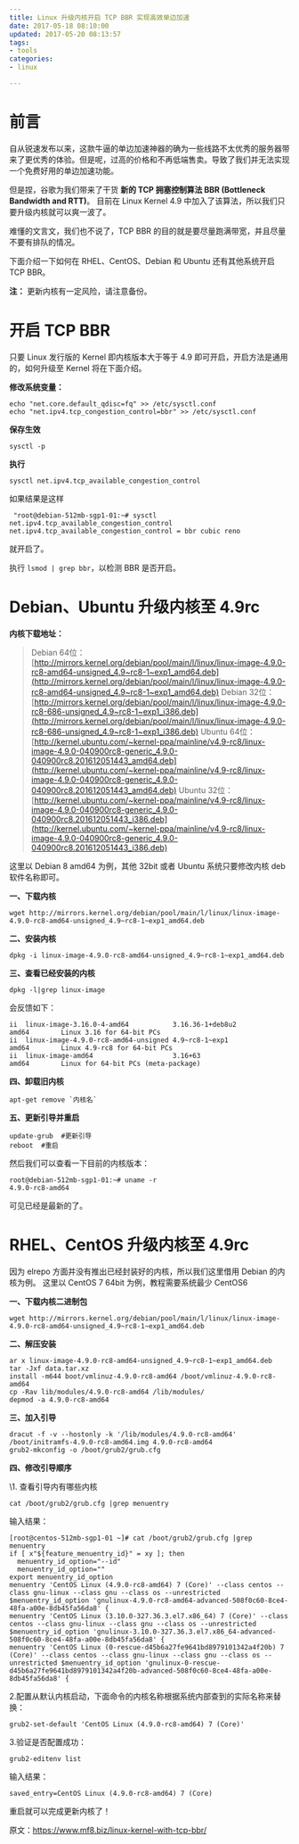 ```yaml
---
title: Linux 升级内核开启 TCP BBR 实现高效单边加速
date: 2017-05-18 08:10:00
updated: 2017-05-20 08:13:57
tags: 
- tools
categories: 
- linux

---
```

# 前言

自从锐速发布以来，这款牛逼的单边加速神器的确为一些线路不太优秀的服务器带来了更优秀的体验。但是呢，过高的价格和不再低端售卖。导致了我们并无法实现一个免费好用的单边加速功能。

但是捏，谷歌为我们带来了干货 **新的 TCP 拥塞控制算法 BBR (Bottleneck Bandwidth and RTT)**。 目前在 Linux Kernel 4.9 中加入了该算法，所以我们只要升级内核就可以爽一波了。

难懂的文言文，我们也不说了，TCP BBR 的目的就是要尽量跑满带宽，并且尽量不要有排队的情况。

下面介绍一下如何在 RHEL、CentOS、Debian 和 Ubuntu 还有其他系统开启 TCP BBR。


<!--more-->


**注：** 更新内核有一定风险，请注意备份。

# 开启 TCP BBR

只要 Linux 发行版的 Kernel 即内核版本大于等于 4.9 即可开启，开启方法是通用的，如何升级至 Kernel 将在下面介绍。

**修改系统变量：**

```
echo "net.core.default_qdisc=fq" >> /etc/sysctl.conf
echo "net.ipv4.tcp_congestion_control=bbr" >> /etc/sysctl.conf

```

**保存生效**

```
sysctl -p
```

**执行**

```
sysctl net.ipv4.tcp_available_congestion_control
```

如果结果是这样

```
 "root@debian-512mb-sgp1-01:~# sysctl net.ipv4.tcp_available_congestion_control
net.ipv4.tcp_available_congestion_control = bbr cubic reno

```

就开启了。

执行  `lsmod | grep bbr`，以检测 BBR 是否开启。

# Debian、Ubuntu 升级内核至 4.9rc

**内核下载地址：**

> Debian 64位：[http://mirrors.kernel.org/debian/pool/main/l/linux/linux-image-4.9.0-rc8-amd64-unsigned_4.9~rc8-1~exp1_amd64.deb](http://mirrors.kernel.org/debian/pool/main/l/linux/linux-image-4.9.0-rc8-amd64-unsigned_4.9~rc8-1~exp1_amd64.deb)
> Debian 32位：[http://mirrors.kernel.org/debian/pool/main/l/linux/linux-image-4.9.0-rc8-686-unsigned_4.9~rc8-1~exp1_i386.deb](http://mirrors.kernel.org/debian/pool/main/l/linux/linux-image-4.9.0-rc8-686-unsigned_4.9~rc8-1~exp1_i386.deb)
> Ubuntu 64位：[http://kernel.ubuntu.com/~kernel-ppa/mainline/v4.9-rc8/linux-image-4.9.0-040900rc8-generic_4.9.0-040900rc8.201612051443_amd64.deb](http://kernel.ubuntu.com/~kernel-ppa/mainline/v4.9-rc8/linux-image-4.9.0-040900rc8-generic_4.9.0-040900rc8.201612051443_amd64.deb)
> Ubuntu 32位： [http://kernel.ubuntu.com/~kernel-ppa/mainline/v4.9-rc8/linux-image-4.9.0-040900rc8-generic_4.9.0-040900rc8.201612051443_i386.deb](http://kernel.ubuntu.com/~kernel-ppa/mainline/v4.9-rc8/linux-image-4.9.0-040900rc8-generic_4.9.0-040900rc8.201612051443_i386.deb)

这里以 Debian 8 amd64 为例，其他 32bit 或者 Ubuntu 系统只要修改内核 deb 软件名称即可。

**一、下载内核**

```
wget http://mirrors.kernel.org/debian/pool/main/l/linux/linux-image-4.9.0-rc8-amd64-unsigned_4.9~rc8-1~exp1_amd64.deb

```

**二、安装内核**

```
dpkg -i linux-image-4.9.0-rc8-amd64-unsigned_4.9~rc8-1~exp1_amd64.deb

```

**三、查看已经安装的内核**

```
dpkg -l|grep linux-image 

```

会反馈如下：

```
ii  linux-image-3.16.0-4-amd64           3.16.36-1+deb8u2                     amd64        Linux 3.16 for 64-bit PCs
ii  linux-image-4.9.0-rc8-amd64-unsigned 4.9~rc8-1~exp1                       amd64        Linux 4.9-rc8 for 64-bit PCs
ii  linux-image-amd64                    3.16+63                              amd64        Linux for 64-bit PCs (meta-package)

```

**四、卸载旧内核**

```
apt-get remove `内核名`

```

**五、更新引导并重启**

```
update-grub  #更新引导
reboot  #重启

```

然后我们可以查看一下目前的内核版本：

```
root@debian-512mb-sgp1-01:~# uname -r
4.9.0-rc8-amd64

```

可见已经是最新的了。

# RHEL、CentOS 升级内核至 4.9rc

因为 elrepo 方面并没有推出已经封装好的内核，所以我们这里借用 Debian 的内核为例。
这里以 CentOS 7 64bit 为例，教程需要系统最少 CentOS6

**一、下载内核二进制包**

```
wget http://mirrors.kernel.org/debian/pool/main/l/linux/linux-image-4.9.0-rc8-amd64-unsigned_4.9~rc8-1~exp1_amd64.deb 
```

**二、解压安装**

```
ar x linux-image-4.9.0-rc8-amd64-unsigned_4.9~rc8-1~exp1_amd64.deb
tar -Jxf data.tar.xz
install -m644 boot/vmlinuz-4.9.0-rc8-amd64 /boot/vmlinuz-4.9.0-rc8-amd64
cp -Rav lib/modules/4.9.0-rc8-amd64 /lib/modules/
depmod -a 4.9.0-rc8-amd64

```

**三、加入引导**

```
dracut -f -v --hostonly -k '/lib/modules/4.9.0-rc8-amd64'  /boot/initramfs-4.9.0-rc8-amd64.img 4.9.0-rc8-amd64
grub2-mkconfig -o /boot/grub2/grub.cfg

```

**四、修改引导顺序**

\1. 查看引导内有哪些内核

```
cat /boot/grub2/grub.cfg |grep menuentry

```

输入结果：

```
[root@centos-512mb-sgp1-01 ~]# cat /boot/grub2/grub.cfg |grep menuentry 
if [ x"${feature_menuentry_id}" = xy ]; then
  menuentry_id_option="--id"
  menuentry_id_option=""
export menuentry_id_option
menuentry 'CentOS Linux (4.9.0-rc8-amd64) 7 (Core)' --class centos --class gnu-linux --class gnu --class os --unrestricted $menuentry_id_option 'gnulinux-4.9.0-rc8-amd64-advanced-508f0c60-8ce4-48fa-a00e-8db45fa56da8' {
menuentry 'CentOS Linux (3.10.0-327.36.3.el7.x86_64) 7 (Core)' --class centos --class gnu-linux --class gnu --class os --unrestricted $menuentry_id_option 'gnulinux-3.10.0-327.36.3.el7.x86_64-advanced-508f0c60-8ce4-48fa-a00e-8db45fa56da8' {
menuentry 'CentOS Linux (0-rescue-d45b6a27fe9641bd8979101342a4f20b) 7 (Core)' --class centos --class gnu-linux --class gnu --class os --unrestricted $menuentry_id_option 'gnulinux-0-rescue-d45b6a27fe9641bd8979101342a4f20b-advanced-508f0c60-8ce4-48fa-a00e-8db45fa56da8' {

```

2.配置从默认内核启动，下面命令的内核名称根据系统内部查到的实际名称来替换：

```
grub2-set-default 'CentOS Linux (4.9.0-rc8-amd64) 7 (Core)'

```

3.验证是否配置成功：

```
grub2-editenv list 

```

输入结果：

```
saved_entry=CentOS Linux (4.9.0-rc8-amd64) 7 (Core)

```

重启就可以完成更新内核了！

原文：https://www.mf8.biz/linux-kernel-with-tcp-bbr/